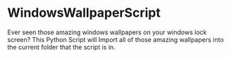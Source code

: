 # WindowsWallpaperScript
Ever seen those amazing windows wallpapers on your windows lock screen? This Python Script will Import all of those amazing wallpapers into the current folder that the script is in.
